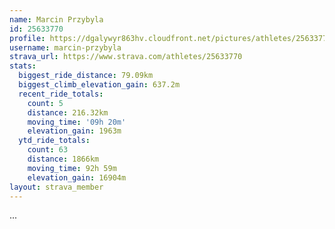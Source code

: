 ```yaml
---
name: Marcin Przybyla
id: 25633770
profile: https://dgalywyr863hv.cloudfront.net/pictures/athletes/25633770/12947173/2/large.jpg
username: marcin-przybyla
strava_url: https://www.strava.com/athletes/25633770
stats:
  biggest_ride_distance: 79.09km
  biggest_climb_elevation_gain: 637.2m
  recent_ride_totals:
    count: 5
    distance: 216.32km
    moving_time: '09h 20m'
    elevation_gain: 1963m
  ytd_ride_totals:
    count: 63
    distance: 1866km
    moving_time: 92h 59m
    elevation_gain: 16904m
layout: strava_member
--- 
```

...
